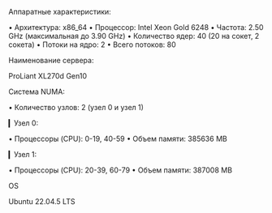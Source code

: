 Аппаратные характеристики:

• Архитектура: x86_64
• Процессор: Intel Xeon Gold 6248
  • Частота: 2.50 GHz (максимальная до 3.90 GHz)
  • Количество ядер: 40 (20 на сокет, 2 сокета)
  • Потоки на ядро: 2
  • Всего потоков: 80

Наименование сервера:

  ProLiant XL270d Gen10


Система NUMA:

• Количество узлов: 2 (узел 0 и узел 1)

▎Узел 0:

• Процессоры (CPU): 0-19, 40-59
• Объем памяти: 385636 MB

▎Узел 1:

• Процессоры (CPU): 20-39, 60-79
• Объем памяти: 387008 MB


OS

  Ubuntu 22.04.5 LTS


